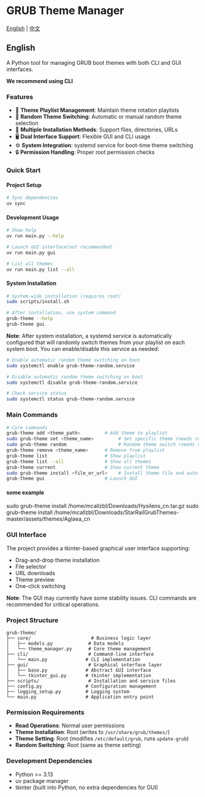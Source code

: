 # GRUB Theme Manager

[English](#english) | [中文](./README.zh.md)

## English

A Python tool for managing GRUB boot themes with both CLI and GUI interfaces.

**We recommend using CLI**

### Features

- 🎨 **Theme Playlist Management**: Maintain theme rotation playlists
- 🎲 **Random Theme Switching**: Automatic or manual random theme selection
- 📁 **Multiple Installation Methods**: Support files, directories, URLs
- 🖥️ **Dual Interface Support**: Flexible GUI and CLI usage
- ⚙️ **System Integration**: systemd service for boot-time theme switching
- 🔒 **Permission Handling**: Proper root permission checks

### Quick Start

#### Project Setup

```sh
# Sync dependencies
uv sync
```

#### Development Usage

```sh
# Show help
uv run main.py --help

# Launch GUI interface(not recommended)
uv run main.py gui   

# List all themes
uv run main.py list --all
```

#### System Installation

```sh
# System-wide installation (requires root)
sudo scripts/install.sh

# After installation, use system command
grub-theme --help
grub-theme gui
```

**Note**: After system installation, a systemd service is automatically configured that will randomly switch themes from your playlist on each system boot. You can enable/disable this service as needed:

```sh
# Enable automatic random theme switching on boot
sudo systemctl enable grub-theme-random.service

# Disable automatic random theme switching on boot
sudo systemctl disable grub-theme-random.service

# Check service status
sudo systemctl status grub-theme-random.service
```

### Main Commands

```sh
# Core commands
grub-theme add <theme_path>         # Add theme to playlist
sudo grub-theme set <theme_name>         # Set specific theme (needs root)
sudo grub-theme random                   # Random theme switch (needs root)
grub-theme remove <theme_name>      # Remove from playlist
grub-theme list                     # Show playlist
grub-theme list --all               # Show all themes
grub-theme current                  # Show current theme
sudo grub-theme install <file_or_url>    # Install theme file and auto-add to playlist
grub-theme gui                      # Launch GUI
```

#### some example
sudo grub-theme install /home/mcallzbl/Downloads/Hysilens_cn.tar.gz
sudo grub-theme install /home/mcallzbl/Downloads/StarRailGrubThemes-master/assets/themes/Aglaea_cn


### GUI Interface

The project provides a tkinter-based graphical user interface supporting:
- Drag-and-drop theme installation
- File selector
- URL downloads
- Theme preview
- One-click switching

**Note**: The GUI may currently have some stability issues. CLI commands are recommended for critical operations.

### Project Structure

```
grub-theme/
├── core/                      # Business logic layer
│   ├── models.py             # Data models
│   └── theme_manager.py      # Core theme management
├── cli/                      # Command-line interface
│   └── main.py              # CLI implementation
├── gui/                      # Graphical interface layer
│   ├── base.py              # Abstract GUI interface
│   └── tkinter_gui.py       # tkinter implementation
├── scripts/                  # Installation and service files
├── config.py                # Configuration management
├── logging_setup.py         # Logging system
└── main.py                  # Application entry point
```

### Permission Requirements

- **Read Operations**: Normal user permissions
- **Theme Installation**: Root (writes to `/usr/share/grub/themes/`)
- **Theme Setting**: Root (modifies `/etc/default/grub`, runs `update-grub`)
- **Random Switching**: Root (same as theme setting)

### Development Dependencies

- Python >= 3.13
- uv package manager
- tkinter (built into Python, no extra dependencies for GUI)